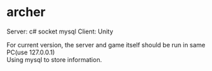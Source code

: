 # archer
Server: c# socket  mysql
Client: Unity 

For current version, the server and game itself should be run in same PC(use 127.0.0.1)  
Using mysql to store information.
